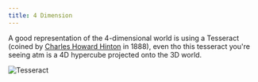 ```yaml
---
title: 4 Dimension
---
```


A good representation of the 4-dimensional world is using a Tesseract (coined by [Charles Howard Hinton](https://en.wikipedia.org/wiki/Charles_Howard_Hinton) in 1888), even tho this tesseract you're seeing atm is a 4D hypercube projected onto the 3D world.

![Tesseract](https://user-images.githubusercontent.com/9758779/108022506-a0f9ea80-705b-11eb-9685-7c4776be7a6d.gif)
